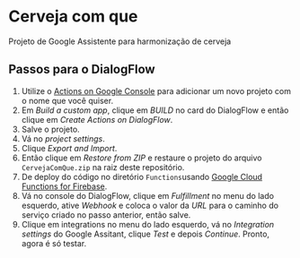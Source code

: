 # Cerveja com que
Projeto de Google Assistente para harmonização de cerveja

## Passos para o DialogFlow

1. Utilize o [Actions on Google Console](https://console.actions.google.com/) para adicionar um novo projeto com o nome que você quiser.
1. Em _Build a custom app_, clique em _BUILD_ no card do DialogFlow e então clique em _Create Actions on DialogFlow_.
1. Salve o projeto.
1. Vá no _project settings_.
1. Clique _Export and Import_.
1. Então clique em _Restore from ZIP_ e restaure o projeto do arquivo ```CervejaComQue.zip``` na raiz deste repositório.
1. De deploy do código no diretório ```Functions```usando [Google Cloud Functions for Firebase](https://firebase.google.com/docs/functions/).
1. Vá no console do DialogFlow, clique em _Fulfillment_ no menu do lado esquerdo, ative _Webhook_ e coloca o valor da _URL_ para o caminho do serviço criado no passo anterior, então salve.
1. Clique em integrations no menu do lado esquerdo, vá no _Integration settings_ do Google Assitant, clique _Test_ e depois _Continue_. Pronto, agora é só testar.
